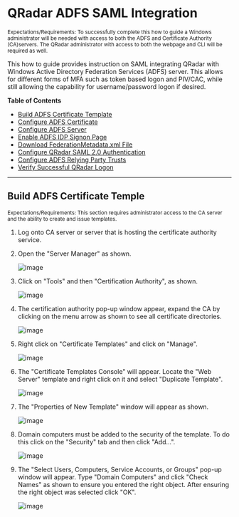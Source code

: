 # QRadar ADFS SAML Integration
<sub>Expectations/Requirements: To successfully complete this how to guide a Windows administrator will be needed with access to both the ADFS and Certificate Authority (CA)servers. The QRadar administrator with access to both the webpage and CLI will be required as well.</sub>

This how to guide provides instruction on SAML integrating QRadar with Windows Active Directory Federation Services (ADFS) server. This allows for different forms of MFA such as token based logon and PIV/CAC, while still allowing the capability for username/password logon if desired.


**Table of Contents**

  * [Build ADFS Certificate Template](#build-adfs-certificate-template)
  * [Configure ADFS Certificate](#configure-adfs-certificate)
  * [Configure ADFS Server](#configure-adfs-server)
  * [Enable ADFS IDP Signon Page](#enable-adfs-idp-signon-page)
  * [Download FederationMetadata.xml File](#download-federationmetadata.xml-file)
  * [Configure QRadar SAML 2.0 Authentication](#configure-qradar-saml-2.0-authencation)
  * [Configure ADFS Relying Party Trusts](#configure-adfs-relying-party-trusts)
  * [Verify Successful QRadar Logon](#verify-successful-qradar-logon)
---
## Build ADFS Certificate Temple
<sub>Expectations/Requirements: This section requires administrator access to the CA server and the ability to create and issue templates.</sub>

1. Log onto CA server or server that is hosting the certificate authority service.

2. Open the "Server Manager" as shown.

   ![image](https://github.com/clreyes16/IBM-QRadar-SIEM/assets/61694366/f0c1fb00-10e2-40aa-94a8-4cfe23bf3851)


3. Click on "Tools" and then "Certification Authority", as shown.

   ![image](https://github.com/clreyes16/IBM-QRadar-SIEM/assets/61694366/8c5ecd6f-66f3-4019-9a6d-2ed9ff578689)

4. The certification authority pop-up window appear, expand the CA by clicking on the menu arrow as shown to see all certificate directories.    

   ![image](https://github.com/clreyes16/IBM-QRadar-SIEM/assets/61694366/89eb3439-49ec-4f1f-bb53-00b8c1886c28)

5. Right click on "Certificate Templates" and click on "Manage".   

   ![image](https://github.com/clreyes16/IBM-QRadar-SIEM/assets/61694366/4262f064-4fed-439b-aebe-5b6908f3f439)

6. The "Certificate Templates Console" will appear. Locate the "Web Server" template and right click on it and select "Duplicate Template".

   ![image](https://github.com/clreyes16/IBM-QRadar-SIEM/assets/61694366/855f9b02-4dab-441a-9565-90090f90456a)

7. The "Properties of New Template" window will appear as shown.   

   ![image](https://github.com/clreyes16/IBM-QRadar-SIEM/assets/61694366/aa497240-50e2-46de-8a7e-d44fb0c1a662)

8. Domain computers must be added to the security of the template. To do this click on the "Security" tab and then click "Add...".

   ![image](https://github.com/clreyes16/IBM-QRadar-SIEM/assets/61694366/e1f53625-5836-4613-9ca5-76a93cbdfe38)

9. The "Select Users, Computers, Service Accounts, or Groups" pop-up window will appear. Type "Domain Computers" and click "Check Names" as shown to ensure you entered the right object. After ensuring the right object was selected click "OK".

   ![image](https://github.com/clreyes16/IBM-QRadar-SIEM/assets/61694366/fc43aed7-ace4-4fbb-8b8a-c9c3d16fc9ab)
   


      
